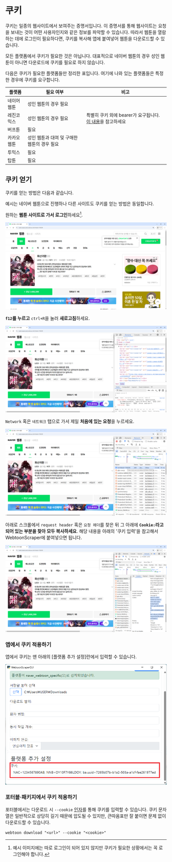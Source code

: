 # 쿠키

쿠키는 일종의 웹사이트에서 보여주는 증명서입니다.
이 증명서를 통해 웹사이트는 요청을 보내는 것이 어떤 사용자인지와 같은 정보를 파악할 수 있습니다.
따라서 웹툰을 열람하는 데에 로그인이 필요하다면, 쿠키를 복사해 앱에 붙여넣어 웹툰을 다운로드할 수 있습니다.

모든 플랫폼에서 쿠키가 필요한 것은 아닙니다.
대표적으로 네이버 웹툰의 경우 성인 웹툰이 아니면 다운로드에 쿠키를 필요로 하지 않습니다.

다음은 쿠키가 필요한 플랫폼들만 정리한 표입니다.
여기에 나와 있는 플랫폼들은 특정한 경우에 쿠키를 요구합니다.

| 플랫폼 | 필요 여부 | 비고 |
|--|--|--|
| 네이어 웹툰 | 성인 웹툰의 경우 필요 | |
| 레진코믹스 | 성인 웹툰의 경우 필요 | 특별히 쿠키 외에 bearer가 요구됩니다. [이 내용](10-platforms.md#레진코믹스-bearer)을 참고하세요 |
| 버프툰 | 필요 | |
| 카카오 웹툰 | 성인 웹툰과 대여 및 구매한 웹툰의 경우 필요 | |
| 투믹스 | 필요 | |
| 탑툰 | 필요 | |

## 쿠키 얻기

쿠키를 얻는 방법은 다음과 같습니다.

예시는 네이버 웹툰으로 진행하나 다른 사이트도 쿠키를 얻는 방법은 동일합니다.

원하는 **웹툰 사이트로 가서 로그인**하세요[^1].

[^1]: 예시 이미지에는 따로 로그인이 되어 있지 않지만 쿠키가 필요한 상황에서는 꼭 로그인해야 합니다.

![원하는 페이지로 가서 로그인한 상황](image/cookie/cookie-0-open-website.png)

**`f12`를 누르고** `ctrl+R`을 눌러 **새로고침**하세요.

![devtool이 열려 있는 모습](image/cookie/cookie-1-open-devtools.png)

`Network` 혹은 `네트워크` 탭으로 가서 제일 **처음에 있는 요청**을 누르세요.

![첫 번째 요청을 클릭한 모습](image/cookie/cookie-2-refresh-and-find.png)

아래로 스크롤에서 `request header` 혹은 `요청 헤더`를 찾은 뒤 그 아래에 **`Cookie:`라고 되어 있는 부분을 찾아 모두 복사하세요**.
해당 내용을 아래의 '쿠키 입력'을 참고해서 WebtoonScraper에 붙여넣으면 됩니다.

![쿠키를 복사한 모습](image/cookie/cookie-3-find-cookie.png)

### 앱에서 쿠키 적용하기

앱에서 쿠키는 맨 아래의 [플랫폼 추가 설정]란에서 입력할 수 있습니다.

![cookie inserted](image/app-guide/1727108032165.png)

### 포터블·패키지에서 쿠키 적용하기

포터블에서는 다운로드 시 `--cookie` [인자](02-downloading-cli.md#추가-인자-설정)를 통해 쿠키를 입력할 수 있습니다.
쿠키 문자열은 일반적으로 상당히 길기 때문에 압도될 수 있지만, 큰따옴표만 잘 붙이면 문제 없이 다운로드할 수 있습니다.

```console
webtoon download "<url>" --cookie "<cookie>"
```
